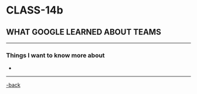 # CLASS-14b

## WHAT GOOGLE LEARNED ABOUT TEAMS


***

### Things I want to know more about

* 

***

[-back](https://alexriverau.github.io/reading-notes/)

